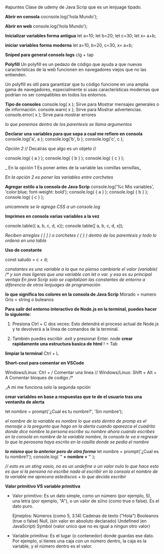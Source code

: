 #apuntes Clase de udemy de Java Scrip que es un lenjuage tipado.

**Abrir en consola**
cocnsole.log('hola Mundo');

**Abrir en web**
console.log('hola Mundo');

**Inicializar variables forma antigua**
let a=10;
let b=20;
let c=30;
let x= a+b;

**iniciar variables forma moderna**
let a=10, b=20, c=30, x= a+b;

**Sniped para general consols logs**
clg + tap 

**Polyfill**
Un polyfill es un pedazo de código que ayuda a que nuevas características de la web funcionen en navegadores viejos que no las entienden.

Un polyfill es útil para garantizar que tu código funcione en una amplia gama de navegadores, especialmente si usas características modernas que podrían no ser compatibles en todos los entornos.

**Tipo de consoles**
console.log( x );     Sirve para Mostrar mensajes generales o de información.
console.warn( x );   Sirve para Mostrar advertencias.
console.error( x );    Sirve para mostrar errores

_lo que ponemos dentro de los parentesis se llama argumentos_

**Declarar una variables para que sepa a cual me refiero en consola**
console.log('a', a );
console.log('b', b );
console.log('c', c );

_Opción 2_ //  Decalras que algo es un objeto //

console.log( { a } );
console.log( { b } );
console.log( { c } );

_ En la opción 1 Es poner antes de la variable las comillas sensillas_

_En la opción 2 es poner las variables entre corchetes_

**Agregar estilo a la consola de Java Scrip**
console.log('%c Mis variables', 'color:blue; font-weight: bold');
console.log( { a } );
console.log( { b } );
console.log( { c } );

_unicamnete se le agrega CSS a un console.log_

**Imprimes en consola varias variables a la vez**

console.table({ a, b, c, d, x});
console.table([ a, b, c, d, x]);


_Reciben arreglos (   [    ]   ) o corchetes  ( {   }  )  dentro de los parentesis y todo lo ordena en una tabla_

**Uso de constante**

const saludo = c + d;

_constantes es una variable a la que no pienso cambiarle el valor (variable) /*  y son mas ligeras que una variable con let o var. y esa es su principal ventaja En java Scrip solo se capitalizan las constantes de entorno a diferencia de otros lenjuages de programación_ 

**lo que significa los colores en la consola de Java Scrip**
Morado =  numero
Gris = string o buleanos


**Para salir del entorno interactivo de Node.js en la terminal, puedes hacer lo siguiente:**

1) Presiona Ctrl + C dos veces: Esto detendrá el proceso actual de Node.js y te devolverá a la línea de comandos de la terminal.

2) También puedes escribir .exit y presionar Enter.
node
**crear rapidamente una estructura basica de html**
! + Tab

**limpiar la terminal**
Ctrl + L

**Short-cout para comentar en VSCode**

Windows/Linux: Ctrl + /            Comentar una linea //
Windows/Linux: Shift + Alt + A     Comentar bloques de codigo /* 

_A mi me funciona solo la segunda opción

**crear variables en base a respuestas que te de el usuario tras una ventanita de alerta**

let nombre = prompt('¿Cual es tu nombre?', 'Sin nombre');

_el nombre de la variable es nombre_
_lo que esta dentro de promp es el mensaje o la pregunto que hago en la alerta_
_cuando aparezca el cuadrito donde dice nombre la persona escribe su nombre_
_ahora cuando escribes en la consola en nombre de la variable nombre, la consola te va a regresar lo que la perosona haya escrito en la casilla donde se pedia el nombre_ 

***lo mismo que lo anterior pero de otra forma***
let nombre = prompt('¿Cual es tu nombre?');
console.log( '****' + nombre + '****' ); 

_// esto es un sting vasio, no es un undefine o un valor nulo_
_lo que hace esto es que si la persona no escribe nada al escribir en la consola el nombre de la variable  me aprecera astediscos +  lo que decida escribir_


**Valor primitivo VS variable primitiva**
+ Valor primitivo: Es un dato simple, como un número (por ejemplo, 5), una letra (por ejemplo, "A"), o un valor de sí/no (como true o false). Es el dato puro.

    Ejmeplos:
                Números (como 5, 3.14)
                Cadenas de texto ("Hola")
                Booleanos (true o false)
                Null,  (sin valor en absoluto declarado)
                Undefined (en JavaScript)
                Symbol (valor unico que no es igual a ningun otro valor)

+ Variable primitiva: Es el lugar (o contenedor) donde guardas ese dato. Por ejemplo, si tienes una caja con un número dentro, la caja es la variable, y el número dentro es el valor.